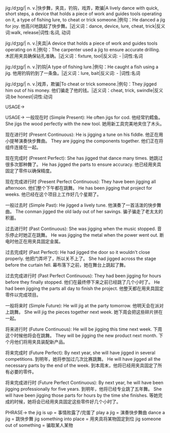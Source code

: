 jig:/dʒɪɡ/| n. v.|快步舞，夹具，钓钩，戏弄，欺骗|A lively dance with quick, short steps, a device that holds a piece of work and guides tools operating on it, a type of fishing lure, to cheat or trick someone.|例句：He danced a jig for joy. 他高兴地跳起了快步舞。|近义词：dance, device, lure, cheat, trick|反义词:walk, release|词性:名词, 动词

jig:/dʒɪɡ/| n. v.|夹具|A device that holds a piece of work and guides tools operating on it.|例句：The carpenter used a jig to ensure accurate drilling. 木匠用夹具确保钻孔准确。|近义词：fixture, tool|反义词: - |词性:名词


jig:/dʒɪɡ/| n. v.|钓钩|A type of fishing lure.|例句：He caught a fish using a jig. 他用钓钩钓到了一条鱼。|近义词：lure, bait|反义词: - |词性:名词


jig:/dʒɪɡ/| n. v.|戏弄，欺骗|To cheat or trick someone.|例句：They jigged him out of his money. 他们骗走了他的钱。|近义词：cheat, trick, swindle|反义词:be honest|词性:动词

USAGE->

USAGE->
一般现在时 (Simple Present):
He often jigs for cod. 他经常钓鳕鱼。
She jigs the wood perfectly with the new tool. 她用新工具完美地夹住了木头。

现在进行时 (Present Continuous):
He is jigging a tune on his fiddle. 他正在用小提琴演奏快步舞曲。
They are jigging the components together. 他们正在将组件连接在一起。

现在完成时 (Present Perfect):
She has jigged that dance many times. 她跳过很多次那种舞了。
He has jigged the parts to ensure accuracy. 他已经用夹具固定了零件以确保精度。

现在完成进行时 (Present Perfect Continuous):
They have been jigging all afternoon. 他们整个下午都在跳舞。
He has been jigging that project for weeks. 他已经在这个项目上工作好几个星期了。


一般过去时 (Simple Past):
He jigged a lively tune. 他演奏了一首活泼的快步舞曲。
The conman jigged the old lady out of her savings. 骗子骗走了老太太的积蓄。

过去进行时 (Past Continuous):
She was jigging when the music stopped. 音乐停止时她正在跳舞。
He was jigging the metal when the power went out. 断电时他正在用夹具固定金属。

过去完成时 (Past Perfect):
He had jigged the door so it wouldn't close properly. 他把门弄坏了，所以关不上了。
She had jigged across the stage before the curtain fell. 幕布落下之前，她在舞台上跳起了舞。

过去完成进行时 (Past Perfect Continuous):
They had been jigging for hours before they finally stopped. 他们在最终停下来之前已经跳了几个小时了。
He had been jigging the parts all day to finish the project. 他整天都在用夹具固定零件以完成项目。

一般将来时 (Simple Future):
He will jig at the party tomorrow. 他明天会在派对上跳舞。
She will jig the pieces together next week. 她下周会把这些碎片拼在一起。

将来进行时 (Future Continuous):
He will be jigging this time next week. 下周这个时候他将会在跳舞。
They will be jigging the new product next month.  下个月他们将用夹具装配新产品。

将来完成时 (Future Perfect):
By next year, she will have jigged in several competitions. 到明年，她将参加过几次比赛跳舞。
He will have jigged all the necessary parts by the end of the week. 到本周末，他将已经用夹具固定了所有必要的零件。

将来完成进行时 (Future Perfect Continuous):
By next year, he will have been jigging professionally for five years. 到明年，他将已经专业跳了五年舞。
She will have been jigging those parts for hours by the time she finishes. 等她完成的时候，她将会已经用夹具固定这些零件好几个小时了。


PHRASE->
the jig is up =  事情败露了/完蛋了
play a jig =  演奏快步舞曲
dance a jig = 跳快步舞
jig something into place = 用夹具将某物固定到位
jig someone out of something = 骗取某人某物
